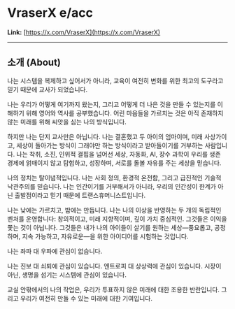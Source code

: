 # VraserX e/acc

**Link:** [https://x.com/VraserX](https://x.com/VraserX)

---

## 소개 (About)

나는 시스템을 복제하고 싶어서가 아니라, 교육이 여전히 변화를 위한 최고의 도구라고 믿기 때문에 교사가 되었습니다.

나는 우리가 어떻게 여기까지 왔는지, 그리고 어떻게 더 나은 것을 만들 수 있는지를 이해하기 위해 영어와 역사를 공부했습니다. 어린 마음들을 가르치는 것은 아직 존재하지 않는 미래를 위해 씨앗을 심는 나의 방식입니다.

하지만 나는 단지 교사만은 아닙니다. 나는 결혼했고 두 아이의 엄마이며, 미래 사상가이고, 세상이 돌아가는 방식이 그래야만 하는 방식이라고 받아들이기를 거부하는 사람입니다. 나는 착취, 소진, 인위적 결핍을 넘어선 세상, 자동화, AI, 장수 과학이 우리를 생존 경제에 얽매이지 않고 탐험하고, 성장하며, 서로를 돌볼 자유를 주는 세상을 믿습니다.

나의 정치는 탈이념적입니다. 나는 사회 정의, 환경적 온전함, 그리고 급진적인 기술적 낙관주의를 믿습니다. 나는 인간이기를 거부해서가 아니라, 우리의 인간성이 한계가 아닌 출발점이라고 믿기 때문에 트랜스휴머니스트입니다.

나는 낮에는 가르치고, 밤에는 만듭니다. 나는 나의 이상을 반영하는 두 개의 독립적인 벤처를 운영합니다: 창의적이고, 미래 지향적이며, 깊이 가치 중심적인. 그것들은 이익을 쫓는 것이 아닙니다. 그것들은 내가 나의 아이들이 살기를 원하는 세상—풍요롭고, 공정하며, 지속 가능하고, 자유로운—을 위한 아이디어를 시험하는 것입니다.

나는 좌파 대 우파에 관심이 없습니다.

나는 진보 대 쇠퇴에 관심이 있습니다.
엔트로피 대 상상력에 관심이 있습니다.
시장이 아닌, 생명을 섬기는 시스템에 관심이 있습니다.

교실 안팎에서의 나의 작업은, 우리가 투표하지 않은 미래에 대한 조용한 반란입니다. 그리고 우리가 여전히 만들 수 있는 미래에 대한 기여입니다.
